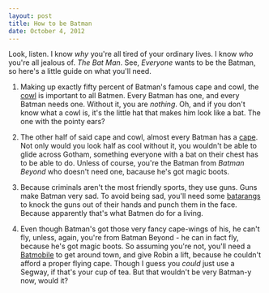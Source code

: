 ```yaml
---
layout: post
title: How to be Batman
date: October 4, 2012
---
```


Look, listen. I know *why* you're all tired of your ordinary lives. I know *who* you're all jealous of. *The Bat Man*. See, *Everyone* wants to be the Batman, so here's a little guide on what you'll need.

1. Making up exactly fifty percent of Batman's famous cape and cowl, the [cowl](http://en.wikipedia.org/wiki/Batsuit#Cowl) is important to all Batmen. Every Batman has one, and every Batman needs one. Without it, you are *nothing*. Oh, and if you don't know what a cowl is, it's the little hat that makes him look like a bat. The one with the pointy ears?

2. The other half of said cape and cowl, almost every Batman has a [cape](http://en.wikipedia.org/wiki/Batsuit#Cape). Not only would you look half as cool without it, you wouldn't be able to glide across Gotham, something everyone with a bat on their chest has to be able to do. Unless of course, you're the Batman from *Batman Beyond* who doesn't need one, bacause he's got magic boots.

3. Because criminals aren't the most friendly sports, they use guns. Guns make Batman very sad. To avoid being sad, you'll need some [batarangs](http://en.wikipedia.org/wiki/Batarang) to knock the guns out of their hands and punch them in the face. Because apparently that's what Batmen do for a living.

4. Even though Batman's got those very fancy cape-wings of his, he can't fly, unless, again, you're from Batman Beyond - he can in fact fly, because he's got magic boots. So assuming you're not, you'll need a [Batmobile](http://en.wikipedia.org/wiki/Batmobile) to get around town, and give Robin a lift, because he couldn't afford a proper flying cape. Though I guess you *could* just use a Segway, if that's your cup of tea. But that wouldn't be very Batman-y now, would it?
